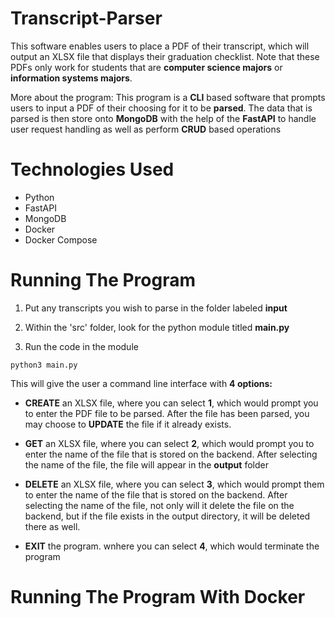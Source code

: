 # Transcript-Parser

This software enables users to place a PDF of their transcript, which will output an XLSX file that displays
their graduation checklist. Note that these PDFs only work for students that are **computer science majors** or 
**information systems majors**. 

More about the program: This program is a **CLI** based software that prompts users to input a PDF of their choosing
for it to be **parsed**. The data that is parsed is then store onto **MongoDB** with the help of the **FastAPI** to handle user request handling as well as perform **CRUD** based operations 

# Technologies Used

- Python
- FastAPI
- MongoDB
- Docker
- Docker Compose 

# Running The Program 

1) Put any transcripts you wish to parse in the folder labeled **input**

2) Within the 'src' folder, look for the python module titled **main.py**

3) Run the code in the module


```
python3 main.py
```

This will give the user a command line interface with **4 options:** 

- **CREATE** an XLSX file, where you can select **1**, which would prompt you
    to enter the PDF file to be parsed. After the file has been parsed, you may choose to **UPDATE** 
    the file if it already exists.

- **GET** an XLSX file, where you can select **2**, which would prompt you to enter 
    the name of the file that is stored on the backend. After selecting the name of the file, the file will appear in the **output** folder 

- **DELETE** an XLSX file, where you can select **3**, which would prompt them to enter the name of the file that is stored on the backend. After selecting the name of the file, not only will it delete the file on the backend, but if the file exists in the output directory, it will be deleted there as well. 

- **EXIT** the program. wnhere you can select **4**, which would terminate the program 

# Running The Program With Docker 

